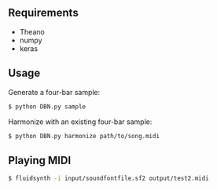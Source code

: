 
## Requirements

* Theano
* numpy
* keras

## Usage

Generate a four-bar sample:

```bash
$ python DBN.py sample
```

Harmonize with an existing four-bar sample:

```bash
$ python DBN.py harmonize path/to/song.midi
```

## Playing MIDI

```bash
$ fluidsynth -i input/soundfontfile.sf2 output/test2.midi
```
